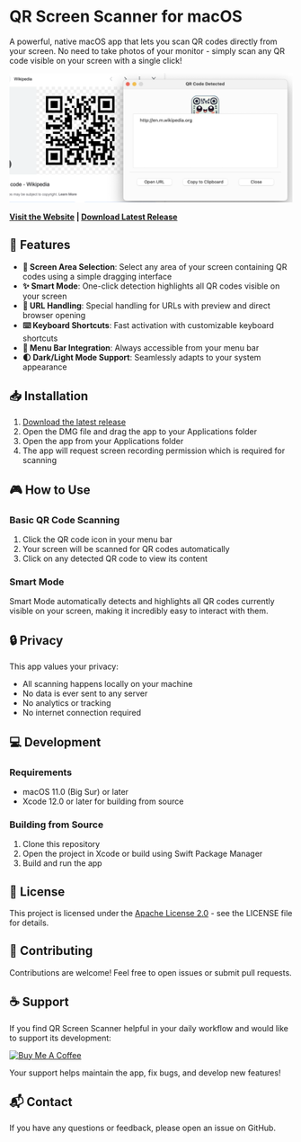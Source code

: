 # QR Screen Scanner for macOS

A powerful, native macOS app that lets you scan QR codes directly from your screen. No need to take photos of your monitor - simply scan any QR code visible on your screen with a single click!

![QR Screen Scanner Demo](docs/images/app-demo.png)

**[Visit the Website](https://andrewmkhoury.github.io/qr-scanner/) | [Download Latest Release](https://github.com/andrewmkhoury/qr-scanner/releases/latest)**

## 🚀 Features

- **📱 Screen Area Selection**: Select any area of your screen containing QR codes using a simple dragging interface
- **✨ Smart Mode**: One-click detection highlights all QR codes visible on your screen
- **🔗 URL Handling**: Special handling for URLs with preview and direct browser opening
- **⌨️ Keyboard Shortcuts**: Fast activation with customizable keyboard shortcuts
- **🧭 Menu Bar Integration**: Always accessible from your menu bar
- **🌓 Dark/Light Mode Support**: Seamlessly adapts to your system appearance

## 📥 Installation

1. [Download the latest release](https://github.com/andrewmkhoury/qr-scanner/releases/latest)
2. Open the DMG file and drag the app to your Applications folder
3. Open the app from your Applications folder
4. The app will request screen recording permission which is required for scanning

## 🎮 How to Use

### Basic QR Code Scanning

1. Click the QR code icon in your menu bar
2. Your screen will be scanned for QR codes automatically
3. Click on any detected QR code to view its content

### Smart Mode

Smart Mode automatically detects and highlights all QR codes currently visible on your screen, making it incredibly easy to interact with them.

## 🔒 Privacy

This app values your privacy:
- All scanning happens locally on your machine
- No data is ever sent to any server
- No analytics or tracking
- No internet connection required

## 💻 Development

### Requirements
- macOS 11.0 (Big Sur) or later
- Xcode 12.0 or later for building from source

### Building from Source
1. Clone this repository
2. Open the project in Xcode or build using Swift Package Manager
3. Build and run the app

## 📄 License

This project is licensed under the [Apache License 2.0](LICENSE) - see the LICENSE file for details.

## 🤝 Contributing

Contributions are welcome! Feel free to open issues or submit pull requests.

## ☕ Support

If you find QR Screen Scanner helpful in your daily workflow and would like to support its development:

[![Buy Me A Coffee](https://www.buymeacoffee.com/assets/img/custom_images/orange_img.png)](https://www.buymeacoffee.com/andrewmkhoury)

Your support helps maintain the app, fix bugs, and develop new features!

## 📬 Contact

If you have any questions or feedback, please open an issue on GitHub. 